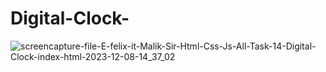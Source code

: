 # Digital-Clock-

![screencapture-file-E-felix-it-Malik-Sir-Html-Css-Js-All-Task-14-Digital-Clock-index-html-2023-12-08-14_37_02](https://github.com/durgesh2051/Digital-Clock-/assets/133377196/6cd86ad5-c763-46de-bc58-aa910e40c2da)
